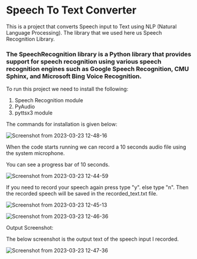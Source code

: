 # Speech To Text Converter

This is a project that converts Speech input to Text using NLP (Natural Language Processing). The library that we used here us Speech Recognition Library.

### The SpeechRecognition library is a Python library that provides support for speech recognition using various speech recognition engines such as Google Speech Recognition, CMU Sphinx, and Microsoft Bing Voice Recognition.

To run this project we need to install the following:

1. Speech Recognition module
2. PyAudio
3. pyttsx3 module

The commands for installation is given below:

![Screenshot from 2023-03-23 12-48-16](https://user-images.githubusercontent.com/116060493/227134065-2edbda41-79e4-43ee-aeac-d2e43a3f3c09.png)


When the code starts running we can record a 10 seconds audio file using the system microphone.

You can see a progress bar of 10 seconds.

![Screenshot from 2023-03-23 12-44-59](https://user-images.githubusercontent.com/116060493/227135290-92237117-24ca-4ede-aab6-6d94722ac66f.png)

If you need to record your speech again press type "y". else type "n". Then the recorded speech will be saved in the recorded_text.txt file.

![Screenshot from 2023-03-23 12-45-13](https://user-images.githubusercontent.com/116060493/227135501-eec0780d-020d-4212-aa3f-c645bfcf60c4.png)

![Screenshot from 2023-03-23 12-46-36](https://user-images.githubusercontent.com/116060493/227135671-6ac2b4f2-5174-4baa-9dee-b111b59e8475.png)

Output Screenshot:

The below screenshot is the output text of the speech input I recorded.

![Screenshot from 2023-03-23 12-47-36](https://user-images.githubusercontent.com/116060493/227136009-2fa40891-730c-4bb6-b38f-721504e45964.png)









